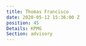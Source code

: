 ```yaml
---
title: Thomas Francisco
date: 2020-05-12 15:36:00 Z
position: 45
Details: KPMG
Section: advisory
---
```


